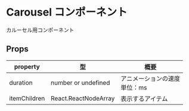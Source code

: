 # Carousel コンポーネント

カルーセル用コンポーネント

## Props

| property     | 型                   | 概要                              |
| ------------ | -------------------- | --------------------------------- |
| duration     | number or undefined  | アニメーションの速度<br/>単位：ms |
| itemChildren | React.ReactNodeArray | 表示するアイテム                  |
